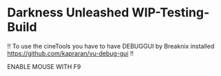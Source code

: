# Darkness Unleashed WIP-Testing-Build

!! To use the cineTools you have to have DEBUGGUI by Breaknix installed
https://github.com/kapraran/vu-debug-gui
!!  

ENABLE MOUSE WITH F9



